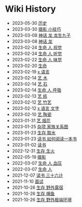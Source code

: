 # Wiki History

- 2023-05-30        [历史](/0162_历史)
- 2023-03-30        [摄影 小技巧](/0150_摄影_小技巧)
- 2023-03-08        [神话 龙 龙生九子](/0141_神话_龙_龙生九子)
- 2023-03-08        [神话 龙](/0140_神话_龙)
- 2023-02-24        [生命 人 视觉](/0135_生命_人_视觉)
- 2023-02-24        [生命 人 听觉](/0136_生命_人_听觉)
- 2023-02-22        [生命 人 味觉](/0133_生命_人_味觉)
- 2023-02-20        [生命](/0130_生命)
- 2023-02-19        [x 语言](/0129_x_语言)
- 2023-02-14        [艺 木](/0120_艺_木)
- 2023-02-14        [艺 石](/0121_艺_石)
- 2023-02-14        [生命 人 呼吸](/0119_生命_人_呼吸)
- 2023-02-13        [艺 纸](/0118_艺_纸)
- 2023-02-12        [艺 竹艺](/0116_艺_竹艺)
- 2023-02-12        [x 语言 文字](/0114_x_语言_文字)
- 2023-02-10        [艺 陶瓷](/0111_艺_陶瓷)
- 2023-01-31        [艺 烟花](/0104_艺_烟花)
- 2023-01-25        [杂项 家族关系图](/0100_杂项_家族关系图)
- 2023-01-23        [生存 取水](/0098_生存_取水)
- 2023-01-23        [读书 如何阅读一本书](/0099_读书_如何阅读一本书)
- 2023-01-02        [读书](/0095_读书)
- 2022-12-31        [生存 生火](/0093_生存_生火)
- 2022-05-19        [摄影](/0089_摄影)
- 2022-03-07        [生命 人 血压](/0088_生命_人_血压)
- 2022-03-07        [生命 人](/0087_生命_人)
- 2021-12-07        [读书 三十六计](/0081_读书_三十六计)
- 2021-11-10        [面试](/0075_面试)
- 2021-10-26        [生存 野外露宿](/0074_生存_野外露宿)
- 2021-10-26        [生存 捕鱼](/0073_生存_捕鱼)
- 2021-10-26        [生存 野外极端环境](/0072_生存_野外极端环境)
